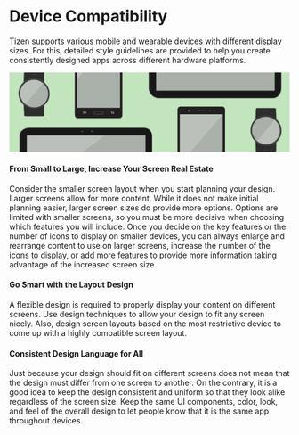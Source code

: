 # Device Compatibility

Tizen supports various mobile and wearable devices with different display sizes. For this, detailed style guidelines are provided to help you create consistently designed apps across different hardware platforms.

![Different devices come in various screen sizes and resolutions](media/2.1.png)

#### From Small to Large, Increase Your Screen Real Estate

Consider the smaller screen layout when you start planning your design. Larger screens allow for more content. While it does not make initial planning easier, larger screen sizes do provide more options. Options are limited with smaller screens, so you must be more decisive when choosing which features you will include. Once you decide on the key features or the number of icons to display on smaller devices, you can always enlarge and rearrange content to use on larger screens, increase the number of the icons to display, or add more features to provide more information taking advantage of the increased screen size.

#### Go Smart with the Layout Design

A flexible design is required to properly display your content on different screens. Use design techniques to allow your design to fit any screen nicely. Also, design screen layouts based on the most restrictive device to come up with a highly compatible screen layout.

#### Consistent Design Language for All

Just because your design should fit on different screens does not mean that the design must differ from one screen to another. On the contrary, it is a good idea to keep the design consistent and uniform so that they look alike regardless of the screen size. Keep the same UI components, color, look, and feel of the overall design to let people know that it is the same app throughout devices.
